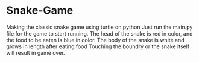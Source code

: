 # Snake-Game
Making the classic snake game using turtle on python
Just run the main.py file for the game to start running.
The head of the snake is red in color, and the food to be eaten is blue in color.
The body of the snake is white and grows in length after eating food
Touching the boundry or the snake itself will result in game over.
